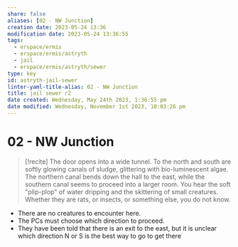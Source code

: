 ```yaml
---
share: false
aliases: [02 - NW Junction]
creation date: 2023-05-24 13:36
modification date: 2023-05-24 13:36:55
tags:
  - erspace/ermis
  - erspace/ermis/astryth
  - jail
  - erspace/ermis/astryth/sewer
type: key
id: astryth-jail-sewer
linter-yaml-title-alias: 02 - NW Junction
title: jail sewer r2
date created: Wednesday, May 24th 2023, 1:36:55 pm
date modified: Wednesday, November 1st 2023, 10:03:26 pm
---
```


# 02 - NW Junction

> [!recite]
> The door opens into a wide tunnel. To the north and south are softly glowing canals of sludge,   glittering with bio-luminescent algae. The northern canal bends down the hall to the east, while the southern canal seems to proceed into a larger room. You hear the soft "plip-plop" of water dripping and the skittering of small creatures. Whether they are rats, or insects, or something else, you do not know. 

- There are no creatures to encounter here. 
- The PCs must choose which direction to proceed. 
- They have been told that there is an exit to the east, but it is unclear which direction N or S is the best way to go to get there